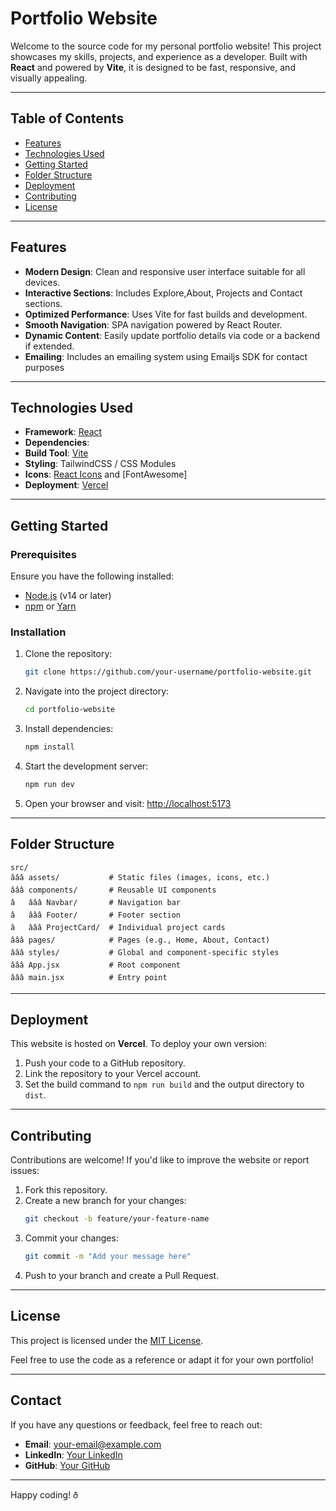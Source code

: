 # **Portfolio Website**  

Welcome to the source code for my personal portfolio website! This project showcases my skills, projects, and experience as a developer. Built with **React** and powered by **Vite**, it is designed to be fast, responsive, and visually appealing.  

---

## **Table of Contents**  
- [Features](#features)  
- [Technologies Used](#technologies-used)  
- [Getting Started](#getting-started)  
- [Folder Structure](#folder-structure)  
- [Deployment](#deployment)  
- [Contributing](#contributing)  
- [License](#license)  

---

## **Features**  
- **Modern Design**: Clean and responsive user interface suitable for all devices.  
- **Interactive Sections**: Includes Explore,About, Projects and Contact sections.  
- **Optimized Performance**: Uses Vite for fast builds and development.  
- **Smooth Navigation**: SPA navigation powered by React Router.  
- **Dynamic Content**: Easily update portfolio details via code or a backend if extended.  
- **Emailing**: Includes an emailing system using Emailjs SDK for contact purposes 
---

## **Technologies Used**  
- **Framework**: [React](https://reactjs.org/) 
- **Dependencies**: 
- **Build Tool**: [Vite](https://vitejs.dev/)  
- **Styling**: TailwindCSS / CSS Modules
- **Icons**: [React Icons](https://react-icons.github.io/react-icons/) and [FontAwesome]
- **Deployment**: [Vercel](https://vercel.com/)  

---

## **Getting Started**  

### **Prerequisites**  
Ensure you have the following installed:  
- [Node.js](https://nodejs.org/) (v14 or later)  
- [npm](https://www.npmjs.com/) or [Yarn](https://yarnpkg.com/)  

### **Installation**  
1. Clone the repository:  
   ```bash
   git clone https://github.com/your-username/portfolio-website.git
   ```  
2. Navigate into the project directory:  
   ```bash
   cd portfolio-website
   ```  
3. Install dependencies:  
   ```bash
   npm install
   ```  
4. Start the development server:  
   ```bash
   npm run dev
   ```  
5. Open your browser and visit: [http://localhost:5173](http://localhost:5173)  

---

## **Folder Structure**  
```plaintext
src/
âââ assets/           # Static files (images, icons, etc.)
âââ components/       # Reusable UI components
â   âââ Navbar/       # Navigation bar
â   âââ Footer/       # Footer section
â   âââ ProjectCard/  # Individual project cards
âââ pages/            # Pages (e.g., Home, About, Contact)
âââ styles/           # Global and component-specific styles
âââ App.jsx           # Root component
âââ main.jsx          # Entry point
```  

---

## **Deployment**  
This website is hosted on **Vercel**. To deploy your own version:  
1. Push your code to a GitHub repository.  
2. Link the repository to your Vercel account.  
3. Set the build command to `npm run build` and the output directory to `dist`.  

---

## **Contributing**  
Contributions are welcome! If you'd like to improve the website or report issues:  
1. Fork this repository.  
2. Create a new branch for your changes:  
   ```bash
   git checkout -b feature/your-feature-name
   ```  
3. Commit your changes:  
   ```bash
   git commit -m "Add your message here"
   ```  
4. Push to your branch and create a Pull Request.  

---

## **License**  
This project is licensed under the [MIT License](LICENSE).  

Feel free to use the code as a reference or adapt it for your own portfolio!  

---

## **Contact**  
If you have any questions or feedback, feel free to reach out:  
- **Email**: [your-email@example.com](mailto:your-email@example.com)  
- **LinkedIn**: [Your LinkedIn](https://linkedin.com/in/your-profile)  
- **GitHub**: [Your GitHub](https://github.com/your-username)  

---  

Happy coding! ð
